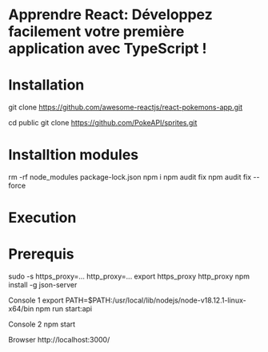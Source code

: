 # Apprendre React: Développez facilement votre première application avec TypeScript !
# Installation

git clone https://github.com/awesome-reactjs/react-pokemons-app.git

cd public
git clone https://github.com/PokeAPI/sprites.git


# Installtion modules
rm -rf node_modules package-lock.json
npm i
npm audit fix
npm audit fix --force

# Execution

# Prerequis
sudo -s
https_proxy=...
http_proxy=...
export https_proxy http_proxy
npm install -g json-server

Console 1
export PATH=$PATH:/usr/local/lib/nodejs/node-v18.12.1-linux-x64/bin
npm run start:api


Console 2
npm start

Browser
http://localhost:3000/
